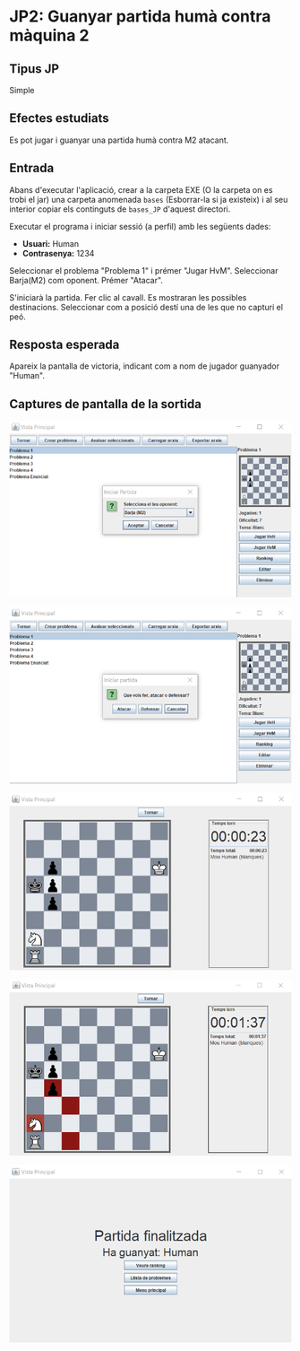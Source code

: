 # JP2: Guanyar partida humà contra màquina 2

## Tipus JP

Simple

## Efectes estudiats

Es pot jugar i guanyar una partida humà contra M2 atacant.

## Entrada

Abans d'executar l'aplicació, crear a la carpeta EXE (O la carpeta on es trobi el jar) una carpeta anomenada `bases` (Esborrar-la si ja existeix) i al seu interior copiar els continguts de `bases_JP` d'aquest directori.

Executar el programa i iniciar sessió (a perfil) amb les següents dades:

- **Usuari:** Human
- **Contrasenya:** 1234

Seleccionar el problema "Problema 1" i prémer "Jugar HvM". Seleccionar Barja(M2) com oponent. Prémer "Atacar".

S'iniciarà la partida. Fer clic al cavall. Es mostraran les possibles destinacions. Seleccionar com a posició destí una de les que no capturi el peó.

## Resposta esperada

Apareix la pantalla de victoria, indicant com a nom de jugador guanyador "Human".

## Captures de pantalla de la sortida

![Selecció de l'oponent](../imatges_JP/hvm_oponent_2.png)

![Selecció d'atacant](../imatges_JP/hvm_atacant_1.png)

![Estat inicial del tauler](../imatges_JP/hvm_partida_ini_1.png)

![Possibles moviments de la reina](../imatges_JP/hvm_partida_1_1.png)

![Pantalla de victòria](../imatges_JP/fi_victoria_hvm.png)
